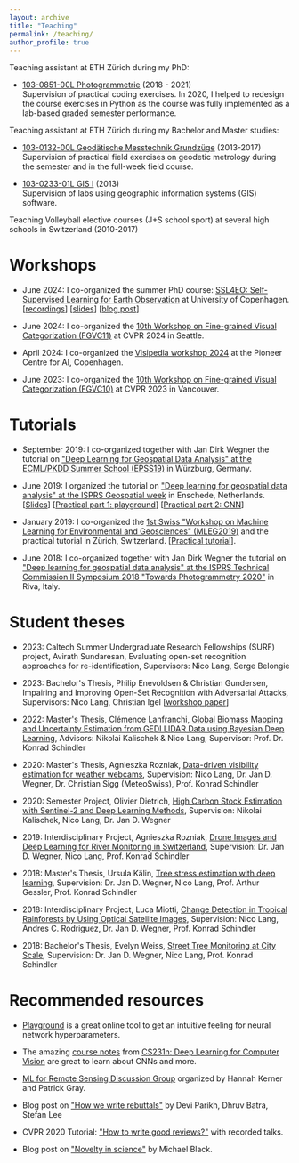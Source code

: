 ```yaml
---
layout: archive
title: "Teaching"
permalink: /teaching/
author_profile: true
---
```


Teaching assistant at ETH Zürich during my PhD:

-   [103-0851-00L  Photogrammetrie](http://www.vvz.ethz.ch/Vorlesungsverzeichnis/lerneinheit.view?semkez=2021S&ansicht=ALLE&lerneinheitId=149319&lang=de) (2018 - 2021)\
Supervision of practical coding exercises. In 2020, I helped to redesign the course exercises in Python as the course was fully implemented as a lab-based graded semester performance.

Teaching assistant at ETH Zürich during my Bachelor and Master studies:

-   [103-0132-00L  Geodätische Messtechnik Grundzüge](http://www.vvz.ethz.ch/Vorlesungsverzeichnis/lerneinheit.view?semkez=2018S&ansicht=ALLE&lerneinheitId=119668&lang=de) (2013-2017)\
Supervision of practical field exercises on geodetic metrology during the semester and in the full-week field course.

-   [103-0233-01L  GIS I](http://www.vvz.ethz.ch/Vorlesungsverzeichnis/lerneinheit.view?lang=en&semkez=2016W&ansicht=ALLE&lerneinheitId=108477&) (2013)\
Supervision of labs using geographic information systems (GIS) software.

Teaching Volleyball elective courses (J+S school sport) at several high schools in Switzerland (2010-2017)


Workshops
======
-   June 2024: I co-organized the summer PhD course: [SSL4EO: Self-Supervised Learning for Earth Observation](https://ankitkariryaa.github.io/ssl4eo/) at University of Copenhagen. 
    [[recordings](https://youtube.com/playlist?list=PLZbT99RJ8DPM2VtPhgWaACm9uiEmRfB6t&si=8mS3RoxW7680uYa8)] 
    [[slides](https://drive.google.com/drive/folders/1w98tdDctMOVy0ToD1lt9ZM3V2vV3VXtV?usp=sharing)] 
    [[blog post](https://langnico.github.io/posts/SSL4EO-2024-review/)] 

-   June 2024: I co-organized the [10th Workshop on Fine-grained Visual Categorization (FGVC11)](https://sites.google.com/view/fgvc11) at CVPR 2024 in Seattle.

-   April 2024: I co-organized the [Visipedia workshop 2024](https://www.aicentre.dk/events/visipedia-workshop-2024) at the Pioneer Centre for AI, Copenhagen.

-   June 2023: I co-organized the [10th Workshop on Fine-grained Visual Categorization (FGVC10)](https://sites.google.com/view/fgvc10) at CVPR 2023 in Vancouver.


Tutorials
======
-   September 2019: I co-organized together with Jan Dirk Wegner the tutorial on ["Deep Learning for Geospatial Data Analysis" at the ECML/PKDD Summer School (EPSS19)](https://ecmlpkdd2019.org/summerschool/programme/) in Würzburg, Germany.

-   June 2019: I organized the tutorial on ["Deep learning for geospatial data analysis"  at the ISPRS Geospatial week](https://www.gsw2019.org/tutorial/) in Enschede, Netherlands. 
[[Slides](https://drive.google.com/file/d/1PdyZ8EM-ExfUURY0lW53BcaTVJb58eOj/view?usp=sharing)] 
[[Practical part 1: playground](https://docs.google.com/document/d/1XJVGUyNqhR2IEkknc7N8HRzHaEuZGP7UZ7_DZsZyf8k/edit?usp=sharing)] 
[[Practical part 2: CNN](https://github.com/langnico/DL_tutorial_RS)]

-   January 2019: I co-organized the [1st Swiss "Workshop on Machine Learning for Environmental and Geosciences" (MLEG2019)](https://www.mleg.ethz.ch/) and the practical tutorial in Zürich, Switzerland. [[Practical tutorial](https://github.com/langnico/MLEG_tutorial)].

-   June 2018: I co-organized together with Jan Dirk Wegner the tutorial on ["Deep learning for geospatial data analysis" at the ISPRS Technical Commission II Symposium 2018 "Towards Photogrammetry 2020"](https://www.isprs.org/tc2-symposium2018/#tutorials) in Riva, Italy.


Student theses 
======
-   2023: Caltech Summer Undergraduate Research Fellowships (SURF) project, Avirath Sundaresan, Evaluating open-set recognition approaches for re-identification, Supervisors: Nico Lang, Serge Belongie 

-   2023: Bachelor's Thesis, Philip Enevoldsen & Christian Gundersen, Impairing and Improving Open-Set Recognition with Adversarial Attacks, Supervisors: Nico Lang, Christian Igel [[workshop paper](https://arxiv.org/abs/2311.05006)]

-   2022: Master's Thesis, Clémence Lanfranchi, [Global Biomass Mapping and Uncertainty
Estimation from GEDI LIDAR Data using
Bayesian Deep Learning](https://ethz.ch/content/dam/ethz/special-interest/baug/igp/photogrammetry-remote-sensing-dam/documents/pdf/Student_Theses/MA_ClemenceLanfranchi.pdf), Advisors: Nikolai Kalischek & Nico Lang, Supervisor: Prof. Dr. Konrad Schindler  

-   2020: Master's Thesis, Agnieszka Rozniak, [Data-​driven visibility estimation for weather webcams](https://ethz.ch/content/dam/ethz/special-interest/baug/igp/photogrammetry-remote-sensing-dam/documents/pdf/Student_Theses/MA_Rozniak.pdf), Supervision: Nico Lang, Dr. Jan D. Wegner, Dr. Christian Sigg (MeteoSwiss), Prof. Konrad Schindler

-   2020: Semester Project, Olivier Dietrich, [High Carbon Stock Estimation with Sentinel-​2 and Deep Learning Methods](https://ethz.ch/content/dam/ethz/special-interest/baug/igp/photogrammetry-remote-sensing-dam/documents/pdf/Student_Theses/SemesterProject_Dietrich.pdf), Supervision: Nikolai Kalischek, Nico Lang, Dr. Jan D. Wegner

-   2019: Interdisciplinary Project, Agnieszka Rozniak, [Drone Images and Deep Learning for River Monitoring in Switzerland](https://ethz.ch/content/dam/ethz/special-interest/baug/igp/photogrammetry-remote-sensing-dam/documents/pdf/Student_Theses/IPA_Rozniak.pdf), Supervision: Dr. Jan D. Wegner, Nico Lang, Prof. Konrad Schindler

-   2018: Master's Thesis, Ursula Kälin, [Tree stress estimation with deep learning](https://ethz.ch/content/dam/ethz/special-interest/baug/igp/photogrammetry-remote-sensing-dam/documents/pdf/Student_Theses/MasterThesis_Kaelin.pdf), Supervision: Dr. Jan D. Wegner, Nico Lang, Prof. Arthur Gessler, Prof. Konrad Schindler

-   2018: Interdisciplinary Project, Luca Miotti, [Change Detection in Tropical Rainforests by Using Optical Satellite Images](https://ethz.ch/content/dam/ethz/special-interest/baug/igp/photogrammetry-remote-sensing-dam/documents/pdf/Student_Theses/IPA_Miotti.pdf), Supervision: Nico Lang, Andres C. Rodriguez, Dr. Jan D. Wegner, Prof. Konrad Schindler

-   2018: Bachelor's Thesis, Evelyn Weiss, [Street Tree Monitoring at City Scale](https://ethz.ch/content/dam/ethz/special-interest/baug/igp/photogrammetry-remote-sensing-dam/documents/pdf/Student_Theses/BA_EvelynWeiss.pdf), Supervision: Dr. Jan D. Wegner, Nico Lang, Prof. Konrad Schindler


Recommended resources
======

-   [Playground](http://playground.tensorflow.org/) is a great online tool to get an intuitive feeling for neural network hyperparameters.

-   The amazing [course notes](https://cs231n.github.io/) from [CS231n: Deep Learning for Computer Vision](http://cs231n.stanford.edu/) are great to learn about CNNs and more.

-   [ML for Remote Sensing Discussion Group](https://docs.google.com/document/d/e/2PACX-1vQ5j59KWQCI7zvH-scVx6dh58ceC-ZiHJKRFl2Y64vC7rFWeJybivZBde3EpAxwGSUmmKY2THUjXGES/pub) organized by Hannah Kerner and Patrick Gray.

-   Blog post on ["How we write rebuttals"](https://deviparikh.medium.com/how-we-write-rebuttals-dc84742fece1) by Devi Parikh, Dhruv Batra, Stefan Lee

-   CVPR 2020 Tutorial: ["How to write good reviews?"](https://sites.google.com/view/making-reviews-great-again/) with recorded talks.

-   Blog post on ["Novelty in science"](https://perceiving-systems.blog/en/news/novelty-in-science?s=09) by Michael Black.